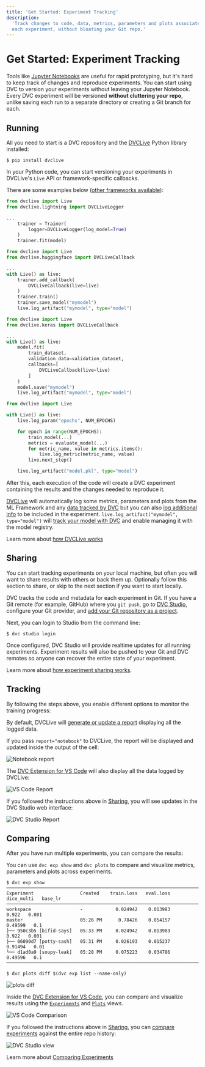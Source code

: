 ```yaml
---
title: 'Get Started: Experiment Tracking'
description:
  'Track changes to code, data, metrics, parameters and plots associated with
  each experiment, without bloating your Git repo.'
---
```


# Get Started: Experiment Tracking

Tools like [Jupyter Notebooks](https://jupyter.org/) are useful for rapid
prototyping, but it's hard to keep track of changes and reproduce experiments.
You can start using DVC to version your experiments without leaving your Jupyter
Notebook. Every <abbr>DVC experiment</abbr> will be versioned **without
cluttering your repo**, unlike saving each run to a separate directory or
creating a Git branch for each.

## Running

All you need to start is a <abbr>DVC repository</abbr> and the [DVCLive] Python
library installed:

```cli
$ pip install dvclive
```

In your Python code, you can start versioning your experiments in DVCLive's
`Live` API or framework-specific callbacks.

There are some examples below
([other frameworks available](/doc/dvclive/ml-frameworks)):

<toggle>

<tab title="Pytorch Lightning">

```python
from dvclive import Live
from dvclive.lightning import DVCLiveLogger

...
    trainer = Trainer(
        logger=DVCLiveLogger(log_model=True)
    )
    trainer.fit(model)
```

</tab>

<tab title="Hugging Face">

```python
from dvclive import Live
from dvclive.huggingface import DVCLiveCallback

...
with Live() as live:
    trainer.add_callback(
        DVCLiveCallback(live=live)
    )
    trainer.train()
    trainer.save_model("mymodel")
    live.log_artifact("mymodel", type="model")
```

</tab>

<tab title="Keras">

```python
from dvclive import Live
from dvclive.keras import DVCLiveCallback

...
with Live() as live:
    model.fit(
        train_dataset,
        validation_data=validation_dataset,
        callbacks=[
            DVCLiveCallback(live=live)
        ]
    )
    model.save("mymodel")
    live.log_artifact("mymodel", type="model")
```

</tab>

<tab title="General Python API">

```python
from dvclive import Live

with Live() as live:
    live.log_param("epochs", NUM_EPOCHS)

    for epoch in range(NUM_EPOCHS):
        train_model(...)
        metrics = evaluate_model(...)
        for metric_name, value in metrics.items():
            live.log_metric(metric_name, value)
        live.next_step()

    live.log_artifact("model.pkl", type="model")
```

</tab>

</toggle>

After this, each execution of the code will create a <abbr>DVC experiment</abbr>
containing the results and the changes needed to reproduce it.

[DVCLive] will automatically log some metrics, parameters and plots from the ML
Framework and any
[data tracked by DVC](/doc/start/data-management/data-versioning) but you can
also [log additional info](/doc/dvclive#log-data) to be included in the
experiment. `live.log_artifact("mymodel", type="model")` will
[track your model with DVC](/doc/dvclive/live/log_artifact) and enable managing
it with the <abbr>model registry</abbr>.

<admon type="info">

Learn more about [how DVCLive works](/doc/dvclive/how-it-works)

</admon>

## Sharing

You can start tracking experiments on your local machine, but often you will
want to share results with others or back them up. Optionally follow this
section to share, or skip to the next section if you want to start locally.

DVC tracks the code and metadata for each experiment in Git. If you have a Git
remote (for example, GitHub) where you `git push`, go to
[DVC Studio](https://studio.datachain.ai), configure your Git provider, and
[add your Git repository as a project](/doc/studio/user-guide/experiments/create-a-project).

Next, you can login to Studio from the command line:

```dvc
$ dvc studio login
```

Once configured, DVC Studio will provide realtime updates for all running
experiments. Experiment results will also be pushed to your Git and DVC remotes
so anyone can recover the entire state of your experiment.

<admon type="info">

Learn more about
[how experiment sharing works](/doc/user-guide/experiment-management/sharing-experiments).

</admon>

## Tracking

By following the steps above, you enable different options to monitor the
training progress:

<toggle>

<tab title="DVCLive Report">

By default, DVCLive will
[generate or update a report](/doc/dvclive/live/make_report) displaying all the
logged data.

If you pass `report="notebook"` to DVCLive, the report will be displayed and
updated inside the output of the cell:

![Notebook report](/img/dvclive-notebook.gif)

</tab>

<tab title="VSCode Extension">

The
[DVC Extension for VS Code](https://marketplace.visualstudio.com/items?itemName=Iterative.dvc)
will also display all the data logged by DVCLive:

![VS Code Report](/img/dvclive-vscode-monitoring.gif)

</tab>

<tab title="DVC Studio">

If you followed the instructions above in [Sharing](#sharing), you will see
updates in the DVC Studio web interface:

![DVC Studio Report](/img/dvclive-studio.gif)

</tab>

</toggle>

## Comparing

After you have run multiple experiments, you can compare the results:

<toggle>

<tab title="DVC CLI">

You can use `dvc exp show` and `dvc plots` to compare and visualize metrics,
parameters and plots across experiments.

```cli
$ dvc exp show
─────────────────────────────────────────────────────────────────────────────────────
Experiment                 Created    train.loss   eval.loss   dice_multi   base_lr
─────────────────────────────────────────────────────────────────────────────────────
workspace                  -            0.024942    0.013983        0.922   0.001
master                     05:26 PM      0.78426    0.054157      0.49599   0.1
├── 950c3b5 [bifid-says]   05:33 PM     0.024942    0.013983        0.922   0.001
├── 06090d7 [potty-sash]   05:31 PM     0.026193    0.015237      0.91494   0.01
└── d1ad0a9 [soupy-leak]   05:28 PM     0.075223    0.034786      0.49596   0.1
─────────────────────────────────────────────────────────────────────────────────────
```

```cli
$ dvc plots diff $(dvc exp list --name-only)
```

![plots diff](/img/dvclive_exp_tracking_plots_diff.svg)

</tab>

<tab title="VSCode Extension">

Inside the
[DVC Extension for VS Code](https://marketplace.visualstudio.com/items?itemName=Iterative.dvc),
you can compare and visualize results using the
[`Experiments`](https://github.com/iterative/vscode-dvc/blob/main/extension/resources/walkthrough/experiments-table.md)
and
[`Plots`](https://github.com/iterative/vscode-dvc/blob/main/extension/resources/walkthrough/plots.md)
views.

![VS Code Comparison](/img/dvclive-vscode-compare.png)

</tab>

<tab title="DVC Studio">

If you followed the instructions above in [Sharing](#sharing), you can
[compare experiments](/doc/studio/user-guide/experiments/visualize-and-compare)
against the entire repo history:

![DVC Studio view](/img/dvclive-studio.png)

</tab>

</toggle>

<admon type="info">

Learn more about
[Comparing Experiments](/doc/user-guide/experiment-management/comparing-experiments)

</admon>

[dvclive]: /doc/dvclive
[shared]: /doc/user-guide/experiment-management/sharing-experiments
[dvc studio]: https://studio.datachain.ai
